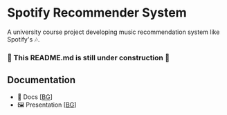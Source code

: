 # Spotify Recommender System

A university course project developing music recommendation system like Spotify's 🎶.

### 🚧 This README.md is still under construction 🚧

## Documentation
* 📔 Docs [[BG](https://docs.google.com/document/d/1qXMhmgRb5-JbppqhF-ii3YORSwGoESmU4uFTGWoAKYk/edit?usp=sharing)]
* 🖼️ Presentation [[BG]()]